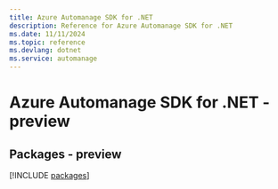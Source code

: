 ```yaml
---
title: Azure Automanage SDK for .NET
description: Reference for Azure Automanage SDK for .NET
ms.date: 11/11/2024
ms.topic: reference
ms.devlang: dotnet
ms.service: automanage
---
```

# Azure Automanage SDK for .NET - preview
## Packages - preview
[!INCLUDE [packages](automanage-index.md)]